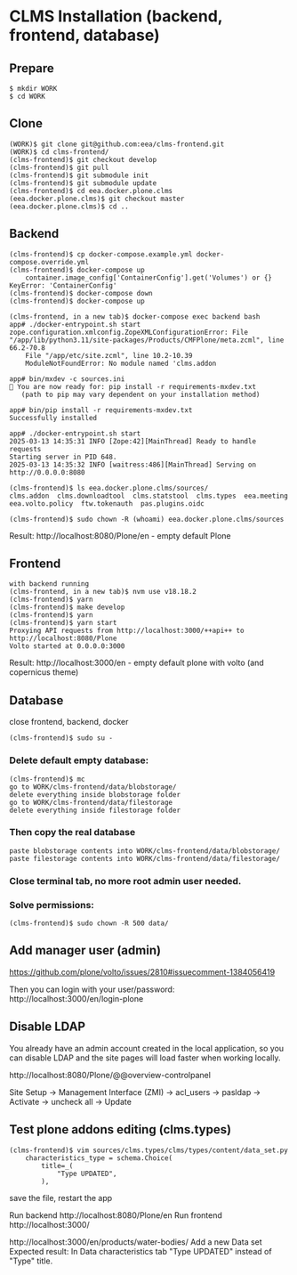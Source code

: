 # CLMS Installation (backend, frontend, database)
## Prepare
```
$ mkdir WORK
$ cd WORK
```
## Clone
```
(WORK)$ git clone git@github.com:eea/clms-frontend.git
(WORK)$ cd clms-frontend/
(clms-frontend)$ git checkout develop
(clms-frontend)$ git pull
(clms-frontend)$ git submodule init
(clms-frontend)$ git submodule update
(clms-frontend)$ cd eea.docker.plone.clms
(eea.docker.plone.clms)$ git checkout master
(eea.docker.plone.clms)$ cd ..
```

## Backend
```
(clms-frontend)$ cp docker-compose.example.yml docker-compose.override.yml
(clms-frontend)$ docker-compose up
    container.image_config['ContainerConfig'].get('Volumes') or {}
KeyError: 'ContainerConfig'
(clms-frontend)$ docker-compose down
(clms-frontend)$ docker-compose up

(clms-frontend, in a new tab)$ docker-compose exec backend bash
app# ./docker-entrypoint.sh start
zope.configuration.xmlconfig.ZopeXMLConfigurationError: File "/app/lib/python3.11/site-packages/Products/CMFPlone/meta.zcml", line 66.2-70.8
    File "/app/etc/site.zcml", line 10.2-10.39
    ModuleNotFoundError: No module named 'clms.addon

app# bin/mxdev -c sources.ini
🎂 You are now ready for: pip install -r requirements-mxdev.txt
   (path to pip may vary dependent on your installation method)
   
app# bin/pip install -r requirements-mxdev.txt
Successfully installed

app# ./docker-entrypoint.sh start
2025-03-13 14:35:31 INFO [Zope:42][MainThread] Ready to handle requests
Starting server in PID 648.
2025-03-13 14:35:32 INFO [waitress:486][MainThread] Serving on http://0.0.0.0:8080

(clms-frontend)$ ls eea.docker.plone.clms/sources/
clms.addon  clms.downloadtool  clms.statstool  clms.types  eea.meeting  eea.volto.policy  ftw.tokenauth  pas.plugins.oidc

(clms-frontend)$ sudo chown -R (whoami) eea.docker.plone.clms/sources
```
Result: http://localhost:8080/Plone/en - empty default Plone

## Frontend
```
with backend running
(clms-frontend, in a new tab)$ nvm use v18.18.2
(clms-frontend)$ yarn
(clms-frontend)$ make develop
(clms-frontend)$ yarn
(clms-frontend)$ yarn start
Proxying API requests from http://localhost:3000/++api++ to http://localhost:8080/Plone
Volto started at 0.0.0.0:3000
```
Result: http://localhost:3000/en - empty default plone with volto (and copernicus theme)

## Database
close frontend, backend, docker
```
(clms-frontend)$ sudo su -
```

### Delete default empty database:
```
(clms-frontend)$ mc
go to WORK/clms-frontend/data/blobstorage/
delete everything inside blobstorage folder
go to WORK/clms-frontend/data/filestorage
delete everything inside filestorage folder
```

### Then copy the real database
```
paste blobstorage contents into WORK/clms-frontend/data/blobstorage/
paste filestorage contents into WORK/clms-frontend/data/filestorage/
```

### Close terminal tab, no more root admin user needed.

### Solve permissions:
```
(clms-frontend)$ sudo chown -R 500 data/
```

## Add manager user (admin)

https://github.com/plone/volto/issues/2810#issuecomment-1384056419

Then you can login with your user/password: http://localhost:3000/en/login-plone

## Disable LDAP

You already have an admin account created in the local application, so you can disable LDAP and the site pages will load faster when working locally.

http://localhost:8080/Plone/@@overview-controlpanel

Site Setup -> Management Interface (ZMI) -> acl_users -> pasldap -> Activate -> uncheck all -> Update

## Test plone addons editing (clms.types)
```
(clms-frontend)$ vim sources/clms.types/clms/types/content/data_set.py
    characteristics_type = schema.Choice(
        title=_(
            "Type UPDATED",
        ),
```
save the file, restart the app

Run backend
http://localhost:8080/Plone/en
Run frontend
http://localhost:3000/

http://localhost:3000/en/products/water-bodies/
Add a new Data set
Expected result: In Data characteristics tab "Type UPDATED" instead of "Type" title.
